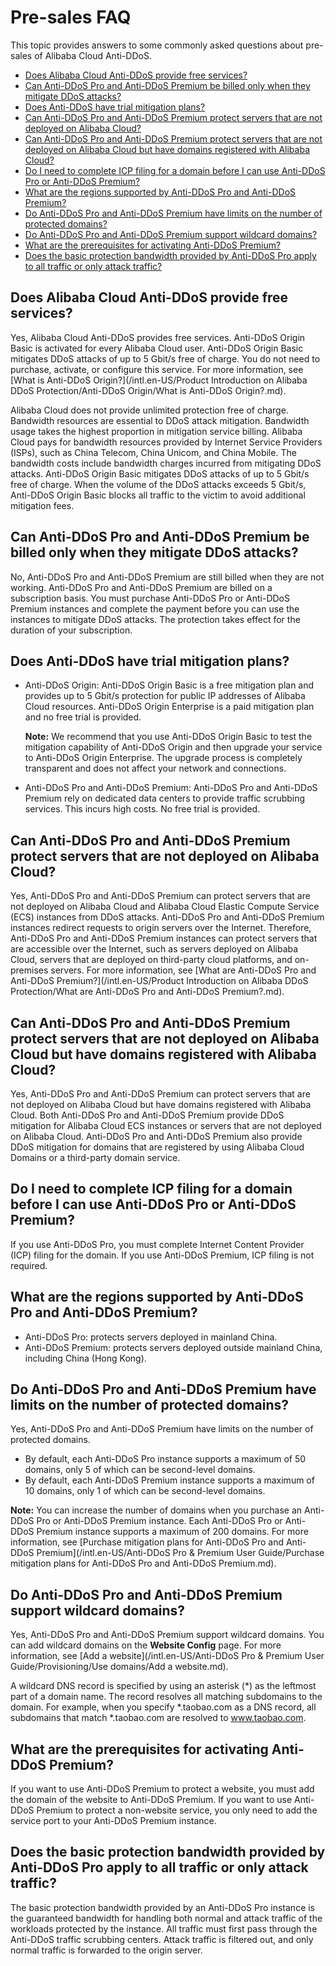 # Pre-sales FAQ

This topic provides answers to some commonly asked questions about pre-sales of Alibaba Cloud Anti-DDoS.

-   [Does Alibaba Cloud Anti-DDoS provide free services?](#section_efp_mmn_jqy)
-   [Can Anti-DDoS Pro and Anti-DDoS Premium be billed only when they mitigate DDoS attacks?](#section_m8s_gd5_eg9)
-   [Does Anti-DDoS have trial mitigation plans?](#section_wg7_bnp_3df)
-   [Can Anti-DDoS Pro and Anti-DDoS Premium protect servers that are not deployed on Alibaba Cloud?](#section_1u2_dn0_g9w)
-   [Can Anti-DDoS Pro and Anti-DDoS Premium protect servers that are not deployed on Alibaba Cloud but have domains registered with Alibaba Cloud?](#section_q4x_2ok_6lj)
-   [Do I need to complete ICP filing for a domain before I can use Anti-DDoS Pro or Anti-DDoS Premium?](#section_9bx_18t_onl)
-   [What are the regions supported by Anti-DDoS Pro and Anti-DDoS Premium?](#section_9u1_jw0_9uk)
-   [Do Anti-DDoS Pro and Anti-DDoS Premium have limits on the number of protected domains?](#section_l5k_aap_dp6)
-   [Do Anti-DDoS Pro and Anti-DDoS Premium support wildcard domains?](#section_e1z_5d2_lpq)
-   [What are the prerequisites for activating Anti-DDoS Premium?](#section_7z8_jpd_yww)
-   [Does the basic protection bandwidth provided by Anti-DDoS Pro apply to all traffic or only attack traffic?](#section_6ij_iny_4zm)

## Does Alibaba Cloud Anti-DDoS provide free services?

Yes, Alibaba Cloud Anti-DDoS provides free services. Anti-DDoS Origin Basic is activated for every Alibaba Cloud user. Anti-DDoS Origin Basic mitigates DDoS attacks of up to 5 Gbit/s free of charge. You do not need to purchase, activate, or configure this service. For more information, see [What is Anti-DDoS Origin?](/intl.en-US/Product Introduction on Alibaba DDoS Protection/Anti-DDoS Origin/What is Anti-DDoS Origin?.md).

Alibaba Cloud does not provide unlimited protection free of charge. Bandwidth resources are essential to DDoS attack mitigation. Bandwidth usage takes the highest proportion in mitigation service billing. Alibaba Cloud pays for bandwidth resources provided by Internet Service Providers \(ISPs\), such as China Telecom, China Unicom, and China Mobile. The bandwidth costs include bandwidth charges incurred from mitigating DDoS attacks. Anti-DDoS Origin Basic mitigates DDoS attacks of up to 5 Gbit/s free of charge. When the volume of the DDoS attacks exceeds 5 Gbit/s, Anti-DDoS Origin Basic blocks all traffic to the victim to avoid additional mitigation fees.

## Can Anti-DDoS Pro and Anti-DDoS Premium be billed only when they mitigate DDoS attacks?

No, Anti-DDoS Pro and Anti-DDoS Premium are still billed when they are not working. Anti-DDoS Pro and Anti-DDoS Premium are billed on a subscription basis. You must purchase Anti-DDoS Pro or Anti-DDoS Premium instances and complete the payment before you can use the instances to mitigate DDoS attacks. The protection takes effect for the duration of your subscription.

## Does Anti-DDoS have trial mitigation plans?

-   Anti-DDoS Origin: Anti-DDoS Origin Basic is a free mitigation plan and provides up to 5 Gbit/s protection for public IP addresses of Alibaba Cloud resources. Anti-DDoS Origin Enterprise is a paid mitigation plan and no free trial is provided.

    **Note:** We recommend that you use Anti-DDoS Origin Basic to test the mitigation capability of Anti-DDoS Origin and then upgrade your service to Anti-DDoS Origin Enterprise. The upgrade process is completely transparent and does not affect your network and connections.

-   Anti-DDoS Pro and Anti-DDoS Premium: Anti-DDoS Pro and Anti-DDoS Premium rely on dedicated data centers to provide traffic scrubbing services. This incurs high costs. No free trial is provided.

## Can Anti-DDoS Pro and Anti-DDoS Premium protect servers that are not deployed on Alibaba Cloud?

Yes, Anti-DDoS Pro and Anti-DDoS Premium can protect servers that are not deployed on Alibaba Cloud and Alibaba Cloud Elastic Compute Service \(ECS\) instances from DDoS attacks. Anti-DDoS Pro and Anti-DDoS Premium instances redirect requests to origin servers over the Internet. Therefore, Anti-DDoS Pro and Anti-DDoS Premium instances can protect servers that are accessible over the Internet, such as servers deployed on Alibaba Cloud, servers that are deployed on third-party cloud platforms, and on-premises servers. For more information, see [What are Anti-DDoS Pro and Anti-DDoS Premium?](/intl.en-US/Product Introduction on Alibaba DDoS Protection/What are Anti-DDoS Pro and Anti-DDoS Premium?.md).

## Can Anti-DDoS Pro and Anti-DDoS Premium protect servers that are not deployed on Alibaba Cloud but have domains registered with Alibaba Cloud?

Yes, Anti-DDoS Pro and Anti-DDoS Premium can protect servers that are not deployed on Alibaba Cloud but have domains registered with Alibaba Cloud. Both Anti-DDoS Pro and Anti-DDoS Premium provide DDoS mitigation for Alibaba Cloud ECS instances or servers that are not deployed on Alibaba Cloud. Anti-DDoS Pro and Anti-DDoS Premium also provide DDoS mitigation for domains that are registered by using Alibaba Cloud Domains or a third-party domain service.

## Do I need to complete ICP filing for a domain before I can use Anti-DDoS Pro or Anti-DDoS Premium?

If you use Anti-DDoS Pro, you must complete Internet Content Provider \(ICP\) filing for the domain. If you use Anti-DDoS Premium, ICP filing is not required.

## What are the regions supported by Anti-DDoS Pro and Anti-DDoS Premium?

-   Anti-DDoS Pro: protects servers deployed in mainland China.
-   Anti-DDoS Premium: protects servers deployed outside mainland China, including China \(Hong Kong\).

## Do Anti-DDoS Pro and Anti-DDoS Premium have limits on the number of protected domains?

Yes, Anti-DDoS Pro and Anti-DDoS Premium have limits on the number of protected domains.

-   By default, each Anti-DDoS Pro instance supports a maximum of 50 domains, only 5 of which can be second-level domains.
-   By default, each Anti-DDoS Premium instance supports a maximum of 10 domains, only 1 of which can be second-level domains.

**Note:** You can increase the number of domains when you purchase an Anti-DDoS Pro or Anti-DDoS Premium instance. Each Anti-DDoS Pro or Anti-DDoS Premium instance supports a maximum of 200 domains. For more information, see [Purchase mitigation plans for Anti-DDoS Pro and Anti-DDoS Premium](/intl.en-US/Anti-DDoS Pro & Premium User Guide/Purchase mitigation plans for Anti-DDoS Pro and Anti-DDoS Premium.md).

## Do Anti-DDoS Pro and Anti-DDoS Premium support wildcard domains?

Yes, Anti-DDoS Pro and Anti-DDoS Premium support wildcard domains. You can add wildcard domains on the **Website Config** page. For more information, see [Add a website](/intl.en-US/Anti-DDoS Pro & Premium User Guide/Provisioning/Use domains/Add a website.md).

A wildcard DNS record is specified by using an asterisk \(\*\) as the leftmost part of a domain name. The record resolves all matching subdomains to the domain. For example, when you specify \*.taobao.com as a DNS record, all subdomains that match \*.taobao.com are resolved to www.taobao.com.

## What are the prerequisites for activating Anti-DDoS Premium?

If you want to use Anti-DDoS Premium to protect a website, you must add the domain of the website to Anti-DDoS Premium. If you want to use Anti-DDoS Premium to protect a non-website service, you only need to add the service port to your Anti-DDoS Premium instance.

## Does the basic protection bandwidth provided by Anti-DDoS Pro apply to all traffic or only attack traffic?

The basic protection bandwidth provided by an Anti-DDoS Pro instance is the guaranteed bandwidth for handling both normal and attack traffic of the workloads protected by the instance. All traffic must first pass through the Anti-DDoS traffic scrubbing centers. Attack traffic is filtered out, and only normal traffic is forwarded to the origin server.

